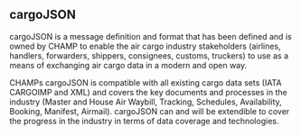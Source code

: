 ## cargoJSON
cargoJSON is a message definition and format that has been defined and is owned by CHAMP to enable the air cargo industry stakeholders (airlines, handlers, forwarders, shippers, consignees, customs, truckers) to use as a means of exchanging air cargo data in a modern and open way. 

CHAMPs cargoJSON is compatible with all existing cargo data sets (IATA CARGOIMP and XML) and covers the key documents and processes in the industry (Master and House Air Waybill, Tracking, Schedules, Availability, Booking, Manifest, Airmail). cargoJSON can and will be extendible to cover the progress in the industry in terms of data coverage and technologies. 
